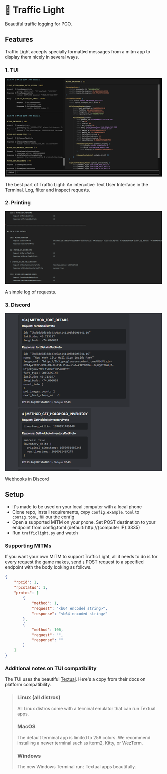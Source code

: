 # 🚦 Traffic Light

Beautiful traffic logging for PGO. 

## Features

Traffic Light accepts specially formatted messages from a mitm app to display them nicely in several ways.

### 1. TUI

![Text User Interface](readme_assets/tui.png)

The best part of Traffic Light: An interactive Text User Interface in the Terminal. Log, filter and inspect requests.

### 2. Printing

![Print](readme_assets/log.png)

A simple log of requests.

### 3. Discord

![Discord](readme_assets/discord.png)

Webhooks in Discord

## Setup

- It's made to be used on your local computer with a local phone
- Clone repo, install requirements, copy `config.example.toml` to `config.toml`, fill out the config
- Open a supported MITM on your phone. Set POST destination to your endpoint from config.toml
(default: http://{computer IP}:3335)
- Run `trafficlight.py` and watch

### Supporting MITMs

If you want your own MITM to support Traffic Light, all it needs to do is for every request the game makes, 
send a POST request to a specified endpoint with the body looking as follows.

```json
{
    "rpcid": 1,
    "rpcstatus": 1,
    "protos": [
        {
            "method": 1,
            "request": "<b64 encoded string>",
            "response": "<b64 encoded string>"
        },
        {
            "method": 106,
            "request": "",
            "response": ""
        }
    ]
}
```

### Additional notes on TUI compatibility

The TUI uses the beautiful [Textual](https://github.com/Textualize/textual). 
Here's a copy from their docs on platform compatibility.

> ### Linux (all distros)
>All Linux distros come with a terminal emulator that can run Textual apps.
> ### MacOS
>The default terminal app is limited to 256 colors. We recommend installing a newer terminal such as iterm2, Kitty, or WezTerm.
> ### Windows
> The new Windows Terminal runs Textual apps beautifully.
